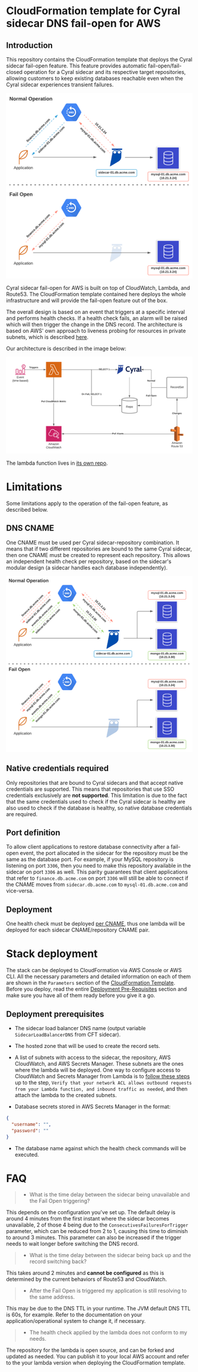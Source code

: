 # CloudFormation template for Cyral sidecar DNS fail-open for AWS

## Introduction

This repository contains the CloudFormation template that deploys the Cyral sidecar fail-open feature.
This feature provides automatic fail-open/fail-closed operation for a Cyral sidecar and its respective target repositories,
allowing customers to keep existing databases reachable even when the Cyral sidecar experiences transient
failures.

![Cyral Sidecar Fail Open - Overview](./img/fail_open_overview.png)

Cyral sidecar fail-open for AWS is built on top of CloudWatch, Lambda, and Route53. The CloudFormation 
template contained here deploys the whole infrastructure and will provide the fail-open feature out of
the box.

The overall design is based on an event that triggers at a specific interval and performs health checks.
If a health check fails, an alarm will be raised which will then trigger the change in the DNS record.
The architecture is based on AWS' own approach to liveness probing for resources in private subnets, which is
described [here](https://aws.amazon.com/blogs/networking-and-content-delivery/performing-route-53-health-checks-on-private-resources-in-a-vpc-with-aws-lambda-and-amazon-cloudwatch/).

Our architecture is described in the image below:

![Cyral Sidecar Fail Open for AWS - Architecture](./img/fail_open_aws.png)


The lambda function lives in [its own repo](https://github.com/cyralinc/health-check-aws).

# Limitations

Some limitations apply to the operation of the fail-open feature, as described below.

## DNS CNAME

One CNAME must be used per Cyral sidecar-repository combination. It means that if two different 
repositories are bound to the same Cyral sidecar, then one CNAME must be created to represent
each repository. This allows an independent health check per repository, based on the sidecar's 
modular design (a sidecar handles each database independently).

![One CNAME per Cyral Sidecar per repository](./img/fail_open_cname_conf.png)

## Native credentials required

Only repositories that are bound to Cyral sidecars and that accept native credentials are supported.
This means that repositories that use SSO credentials exclusively are **not supported**. This 
limitation is due to the fact that the same credentials used to check if the Cyral sidecar is
healthy are also used to check if the database is healthy, so native database credentials are 
required.

## Port definition

To allow client applications to restore database connectivity after a fail-open event, the port
allocated in the sidecar for the repository must be the same as the database port. For example, 
if your MySQL repository is listening on port `3306`, then you need to make this repository 
available in the sidecar on port `3306` as well. This parity guarantees that client 
applications that refer to `finance.db.acme.com` on port `3306` will still be able to connect
if the CNAME moves from `sidecar.db.acme.com` to `mysql-01.db.acme.com` and vice-versa.

## Deployment

One health check must be deployed [per CNAME](#dns-cname), thus
one lambda will be deployed for each sidecar CNAME/repository CNAME pair.


# Stack deployment

The stack can be deployed to CloudFormation via AWS Console or AWS CLI. All the necessary parameters
and detailed information on each of them are shown in the `Parameters` section of the 
[CloudFormation Template](./cft_sidecar_failopen.yaml). Before you deploy, read the entire 
[Deployment Pre-Requisites](#deployment-pre-prequisites) section and make sure you have all of them
ready before you give it a go.

## Deployment prerequisites

- The sidecar load balancer DNS name (output variable `SidecarLoadBalancerDNS` from CFT sidecar).

- The hosted zone that will be used to create the record sets.

- A list of subnets with access to the sidecar, the repository, AWS CloudWatch, and AWS Secrets Manager.
  These subnets are the ones where the lambda will be deployed. One way to configure access to 
  CloudWatch and Secrets Manager from Lambda is to [follow these steps](https://aws.amazon.com/premiumsupport/knowledge-center/internet-access-lambda-function/) 
  up to the step, `Verify that your network ACL allows outbound requests from your Lambda function, and inbound traffic as needed`,
  and then attach the lambda to the created subnets.

- Database secrets stored in AWS Secrets Manager in the format:

```json
{
  "username": "",
  "password": ""
}
```

- The database name against which the health check commands will be executed.

# FAQ

> - What is the time delay between the sidecar being unavailable and the Fail Open triggering?

This depends on the configuration you've set up. The default delay is around 4 minutes from the first instant where the sidecar becomes unavailable, 2 of those 4 being due to the `ConsecutivesFailuresForTrigger` parameter, which can be reduced from 2 to 1, causing this time to diminish to around 3 minutes. This parameter can also be increased if the trigger needs to wait longer before switching the DNS record.

> - What is the time delay between the sidecar being back up and the record switching back?

This takes around 2 minutes and **cannot be configured** as this is determined by the current behaviors of Route53 and CloudWatch.

> - After the Fail Open is triggered my application is still resolving to the same address.

This may be due to the DNS TTL in your runtime. The JVM default DNS TTL is 60s, for example. Refer to the documentation on your application/operational system to change it, if necessary.

> - The health check applied by the lambda does not conform to my needs.

The repository for the lambda is open source, and can be forked and updated as needed. You can publish it to your local AWS account and refer to the your lambda version when deploying the CloudFormation template.